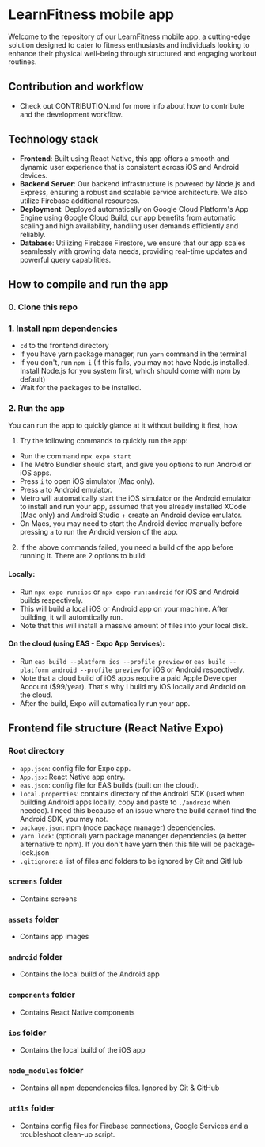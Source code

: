 # LearnFitness mobile app

Welcome to the repository of our LearnFitness mobile app, a cutting-edge solution designed to cater to fitness enthusiasts and individuals looking to enhance their physical well-being through structured and engaging workout routines.

## Contribution and workflow

- Check out CONTRIBUTION.md for more info about how to contribute and the development workflow.

## Technology stack

- **Frontend**: Built using React Native, this app offers a smooth and dynamic user experience that is consistent across iOS and Android devices.
- **Backend Server**: Our backend infrastructure is powered by Node.js and Express, ensuring a robust and scalable service architecture. We also utilize Firebase additional resources.
- **Deployment**: Deployed automatically on Google Cloud Platform's App Engine using Google Cloud Build, our app benefits from automatic scaling and high availability, handling user demands efficiently and reliably.
- **Database**: Utilizing Firebase Firestore, we ensure that our app scales seamlessly with growing data needs, providing real-time updates and powerful query capabilities.

## How to compile and run the app

### 0. Clone this repo

### 1. Install npm dependencies

- ```cd``` to the frontend directory
- If you have yarn package manager, run ```yarn``` command in the terminal
- If you don't, run ```npm i``` (If this fails, you may not have Node.js installed. Install Node.js for you system first, which should come with npm by default)
- Wait for the packages to be installed.

### 2. Run the app

You can run the app to quickly glance at it without building it first, how

1. Try the following commands to quickly run the app:

- Run the command ```npx expo start```
- The Metro Bundler should start, and give you options to run Android or iOS apps.
- Press ```i``` to open iOS simulator (Mac only).
- Press ```a``` to Android emulator.
- Metro will automatically start the iOS simulator or the Android emulator to install and run your app, assumed that you already installed XCode (Mac only) and Android Studio + create an Android device emulator.
- On Macs, you may need to start the Android device manually before pressing ```a``` to run the Android version of the app.

2. If the above commands failed, you need a build of the app before running it. There are 2 options to build:

#### Locally:

- Run ```npx expo run:ios``` or ```npx expo run:android``` for iOS and Android builds respectively.
- This will build a local iOS or Android app on your machine. After building, it will automtically run.
- Note that this will install a massive amount of files into your local disk.

#### On the cloud (using EAS - Expo App Services):

- Run ```eas build --platform ios --profile preview``` or ```eas build --platform android --profile preview``` for iOS or Android respectively.
- Note that a cloud build of iOS apps require a paid Apple Developer Account ($99/year). That's why I build my iOS locally and Android on the cloud.
- After the build, Expo will automatically run your app.

## Frontend file structure (React Native Expo)

### Root directory

- ```app.json```: config file for Expo app.
- ```App.jsx```: React Native app entry.
- ```eas.json```: config file for EAS builds (built on the cloud).
- ```local.properties```: contains directory of the Android SDK (used when building Android apps locally, copy and paste to ```./android``` when needed). I need this because of an issue where the build cannot find the Android SDK, you may not.
- ```package.json```: npm (node package manager) dependencies.
- ```yarn.lock```: (optional) yarn package mananger dependencies (a better alternative to npm). If you don't have yarn then this file will be package-lock.json
- ```.gitignore```: a list of files and folders to be ignored by Git and GitHub

### ```screens``` folder

- Contains screens

### ```assets``` folder

- Contains app images

### ```android``` folder

- Contains the local build of the Android app

### ```components``` folder

- Contains React Native components

### ```ios``` folder

- Contains the local build of the iOS app

### ```node_modules``` folder

- Contains all npm dependencies files. Ignored by Git & GitHub

### ```utils``` folder

- Contains config files for Firebase connections, Google Services and a troubleshoot clean-up script.
